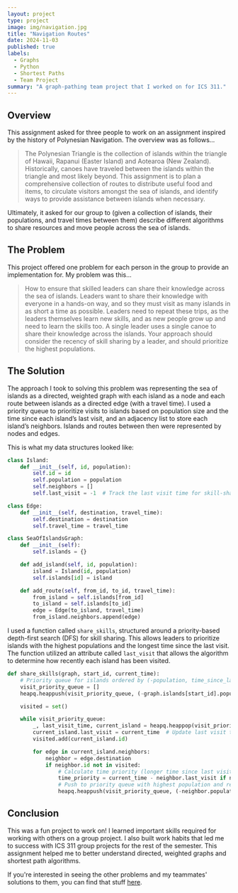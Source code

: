 ```yaml
---
layout: project
type: project
image: img/navigation.jpg
title: "Navigation Routes"
date: 2024-11-03
published: true
labels:
  - Graphs
  - Python
  - Shortest Paths
  - Team Project
summary: "A graph-pathing team project that I worked on for ICS 311."
---
```


## Overview

This assignment asked for three people to work on an assignment inspired by the history of Polynesian Navigation. The overview was as follows...

> The Polynesian Triangle is the collection of islands within the triangle of Hawaii, Rapanui (Easter Island) and Aotearoa (New Zealand). Historically, canoes have traveled between the islands within the triangle and most likely beyond. This assignment is to plan a comprehensive collection of routes to distribute useful food and items, to circulate visitors amongst the sea of  islands, and identify ways to provide assistance between islands when necessary.

Ultimately, it asked for our group to (given a collection of islands, their populations, and travel times between them) describe different algorithms to share resources and move people across the sea of islands.

## The Problem

This project offered one problem for each person in the group to provide an implementation for. My problem was this...

> How to ensure that skilled leaders can share their knowledge across the sea of islands. Leaders want to share their knowledge with everyone in a hands-on way, and so they must visit as many islands in as short a time as possible. Leaders need to repeat these trips, as the leaders themselves learn new skills, and as new people grow up and need to learn the skills too. A single leader uses a single canoe to share their knowledge across the islands. Your approach should consider the recency of skill sharing by a leader, and should prioritize the highest populations.

## The Solution

The approach I took to solving this problem was representing the sea of islands as a directed, weighted graph with each island as a node and each route between islands as a directed edge (with a travel time). I used a priority queue to prioritize visits to islands based on population size and the time since each island’s last visit, and an adjacency list to store each island’s neighbors. Islands and routes between then were represented by nodes and edges.

This is what my data structures looked like:

```py
class Island:
    def __init__(self, id, population):
        self.id = id
        self.population = population
        self.neighbors = []
        self.last_visit = -1  # Track the last visit time for skill-sharing

class Edge:
    def __init__(self, destination, travel_time):
        self.destination = destination
        self.travel_time = travel_time

class SeaOfIslandsGraph:
    def __init__(self):
        self.islands = {}

    def add_island(self, id, population):
        island = Island(id, population)
        self.islands[id] = island

    def add_route(self, from_id, to_id, travel_time):
        from_island = self.islands[from_id]
        to_island = self.islands[to_id]
        edge = Edge(to_island, travel_time)
        from_island.neighbors.append(edge)
```

I used a function called `share_skills`, structured around a priority-based depth-first search (DFS) for skill sharing. This allows leaders to prioritize islands with the highest populations and the longest time since the last visit. The function utilized an attribute called `last_visit` that allows the algorithm to determine how recently each island has been visited.

```py
def share_skills(graph, start_id, current_time):
    # Priority queue for islands ordered by (-population, time_since_last_visit)
    visit_priority_queue = []
    heapq.heappush(visit_priority_queue, (-graph.islands[start_id].population, current_time, graph.islands[start_id]))

    visited = set()

    while visit_priority_queue:
        _, last_visit_time, current_island = heapq.heappop(visit_priority_queue)
        current_island.last_visit = current_time  # Update last visit time
        visited.add(current_island.id)

        for edge in current_island.neighbors:
            neighbor = edge.destination
            if neighbor.id not in visited:
                # Calculate time priority (longer time since last visit gives higher priority)
                time_priority = current_time - neighbor.last_visit if neighbor.last_visit != -1 else current_time
                # Push to priority queue with highest population and recency priority
                heapq.heappush(visit_priority_queue, (-neighbor.population, time_priority, neighbor))
```

## Conclusion

This was a fun project to work on! I learned important skills required for working with others on a group project. I also built work habits that led me to success with ICS 311 group projects for the rest of the semester. This assignment helped me to better understand directed, weighted graphs and shortest path algorithms.

If you're interested in seeing the other problems and my teammates' solutions to them, you can find that stuff [here](https://docs.google.com/document/d/1hHK9oWiJMnbDiDMGU4mjFEk2Y_D0GzIo2nKjpR88JTM/edit?usp=sharing).

